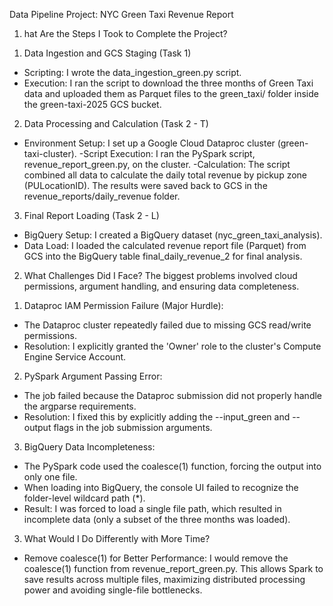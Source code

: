 Data Pipeline Project: NYC Green Taxi Revenue Report

1. hat Are the Steps I Took to Complete the Project?

1) Data Ingestion and GCS Staging (Task 1)
- Scripting: I wrote the data_ingestion_green.py script.
- Execution: I ran the script to download the three months of Green Taxi data and uploaded them as Parquet files to the green_taxi/ folder inside the green-taxi-2025 GCS bucket.

2) Data Processing and Calculation (Task 2 - T)
- Environment Setup: I set up a Google Cloud Dataproc cluster (green-taxi-cluster).
-Script Execution: I ran the PySpark script, revenue_report_green.py, on the cluster.
-Calculation: The script combined all data to calculate the daily total revenue by pickup zone (PULocationID). The results were saved back to GCS in the revenue_reports/daily_revenue folder.

3) Final Report Loading (Task 2 - L)
- BigQuery Setup: I created a BigQuery dataset (nyc_green_taxi_analysis).
- Data Load: I loaded the calculated revenue report file (Parquet) from GCS into the BigQuery table final_daily_revenue_2 for final analysis.


2. What Challenges Did I Face?
The biggest problems involved cloud permissions, argument handling, and ensuring data completeness.

1) Dataproc IAM Permission Failure (Major Hurdle):
- The Dataproc cluster repeatedly failed due to missing GCS read/write permissions.
- Resolution: I explicitly granted the 'Owner' role to the cluster's Compute Engine Service Account.

2) PySpark Argument Passing Error:
- The job failed because the Dataproc submission did not properly handle the argparse requirements.
- Resolution: I fixed this by explicitly adding the --input_green and --output flags in the job submission arguments.

3) BigQuery Data Incompleteness:
- The PySpark code used the coalesce(1) function, forcing the output into only one file.
- When loading into BigQuery, the console UI failed to recognize the folder-level wildcard path (*).
- Result: I was forced to load a single file path, which resulted in incomplete data (only a subset of the three months was loaded).


3. What Would I Do Differently with More Time?
- Remove coalesce(1) for Better Performance: I would remove the coalesce(1) function from revenue_report_green.py. This allows Spark to save results across multiple files, maximizing distributed processing power and avoiding single-file bottlenecks. 
